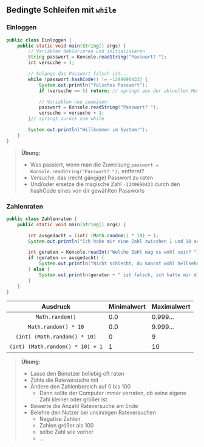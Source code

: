 ## Bedingte Schleifen mit `while`

### Einloggen

```java
public class Einloggen {
    public static void main(String[] args) {
        // Variablen deklarieren und initialisieren
        String passwort = Konsole.readString("Passwort? ");
        int versuche = 1;

        // Solange das Passwort falsch ist...
        while (passwort.hashCode() != -1249690433) {
            System.out.println("falsches Passwort");
            if (versuche == 5) return; // springt aus der aktuellen Methode raus

            // Variablen neu zuweisen
            passwort = Konsole.readString("Passwort? ");
            versuche = versuche + 1;
        }// springt zurück zum while

        System.out.println("Willkommen im System!");
    }
}
```

> **Übung:**
> - Was passiert, wenn man die Zuweisung `passwort = Konsole.readString("Passwort? ");` entfernt?
> - Versuche, das (recht gängige) Passwort zu raten
> - Und/oder ersetze die magische Zahl `-1249690433` durch den hashCode eines von dir gewählten Passworts

### Zahlenraten

```java
public class Zahlenraten {
    public static void main(String[] args) {

        int ausgedacht = (int) (Math.random() * 10) + 1;
        System.out.println("Ich habe mir eine Zahl zwischen 1 und 10 ausgedacht.");

        int geraten = Konsole.readInt("Welche Zahl mag es wohl sein? ");
        if (geraten == ausgedacht) {
            System.out.println("Nicht schlecht, du kannst wohl hellsehen!");
        } else {
            System.out.println(geraten + " ist falsch, ich hatte mir die " + ausgedacht + " ausgedacht!");
        }
    }
}
```

| Ausdruck                         | Minimalwert | Maximalwert |
| :------------------------------: | ----------- | ----------- |
| `Math.random()`                  | 0.0         | 0.999...    |
| `Math.random() * 10`             | 0.0         | 9.999...    |
| `(int) (Math.random() * 10)`     | 0           | 9           |
| `(int) (Math.random() * 10) + 1` | 1           | 10          |

> **Übung:**
> - Lasse den Benutzer beliebig oft raten
> - Zähle die Rateversuche mit
> - Ändere den Zahlenbereich auf 0 bis 100
>   - Dann sollte der Computer immer verraten, ob seine eigene Zahl kleiner oder größer ist
> - Bewerte die Anzahl Rateversuche am Ende
> - Belehre den Nutzer bei unsinnigen Rateversuchen
>   - Negative Zahlen
>   - Zahlen größer als 100
>   - selbe Zahl wie vorher
>   - ...
